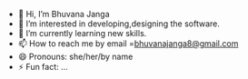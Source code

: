 - 👋 Hi, I’m Bhuvana Janga
- 👀 I’m interested in developing,designing the software.
- 🌱 I’m currently learning new skills. 
- 📫 How to reach me by email =bhuvanajanga8@gmail.com
- 😄 Pronouns: she/her/by name
- ⚡ Fun fact: ...

<!---
bhuvanajanga/bhuvanajanga is a ✨ special ✨ repository because its `README.md` (this file) appears on your GitHub profile.
You can click the Preview link to take a look at your changes.
--->
